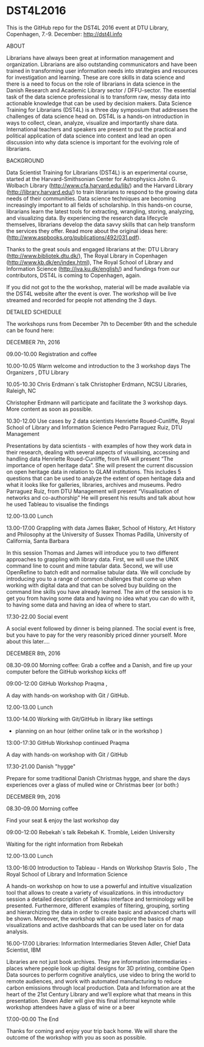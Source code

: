 # DST4L2016
This is the GitHub repo for the DST4L 2016 event at DTU Library, Copenhagen, 7.-9. December: http://dst4l.info

ABOUT

Librarians have always been great at information management and organization. Librarians are also outstanding communicators 
and have been trained in transforming user information needs into strategies and resources for investigation and learning. 
These are core skills in data science and there is a need to focus on the role of librarians in data science in the Danish Research 
and Academic Library sector / DFFU-sector. The essential task of the data science professional is to transform raw, messy data into 
actionable knowledge that can be used by decision makers. Data Science Training for Librarians (DST4L) is a three day symposium that 
addresses the challenges of data science head on. DST4L is a hands-on introduction in ways to collect, clean, analyze, visualize and 
importantly share data. International teachers and speakers are present to put the practical and political application of data science 
into context and lead an open discussion into why data science is important for the evolving role of librarians.

BACKGROUND

Data Scientist Training for Librarians (DST4L) is an experimental course, started at the Harvard-Smithsonian Center for Astrophysics 
John G. Wolbach Library (http://www.cfa.harvard.edu/lib/) and the Harvard Library (http://library.harvard.edu/) to train librarians to 
respond to the growing data needs of their communities. 
Data science techniques are becoming increasingly important to all fields of scholarship. In this hands-on course, librarians learn the 
latest tools for extracting, wrangling, storing, analyzing, and visualizing data. By experiencing the research data lifecycle themselves, 
librarians develop the data savvy skills that can help transform the services they offer. Read more about the original ideas here: 
(http://www.aspbooks.org/publications/492/031.pdf).

Thanks to the great souls and engaged librarians at the: 
DTU Library (http://www.bibliotek.dtu.dk/), 
The Royal Library in Copenhagen (http://www.kb.dk/en/index.html), 
The Royal School of Library and Information Science (http://iva.ku.dk/english/) 
and fundings from our contributors, DST4L is coming to Copenhagen, again. 

If you did not got to the the workshop, material will be made available via the DST4L website after the event is over. 
The workshop will be live streamed and recorded for people not attending the 3 days.

DETAILED SCHEDULE

The workshops runs from December 7th to December 9th and the schedule can be found here:

DECEMBER 7th, 2016

09.00-10.00
Registration and coffee

10.00-10.05
Warm welcome and introduction to the 3 workshop days
The Organizers , DTU Library

10.05-10.30
Chris Erdmann´s talk
Christopher Erdmann, NCSU Libraries, Raleigh, NC

Christopher Erdmann will participate and facilitate the 3 workshop days. More content as soon as possible.

10.30-12.00
Use cases by 2 data scientists
Henriette Roued-Cunliffe, Royal School of Library and Information Science
Pedro Parraguez Ruiz, DTU Management

Presentations by data scientists - with examples of how they work data in their research, dealing with several aspects of visualising, accessing and handling data
Henriette Roued-Cunliffe, from IVA will present “The importance of open heritage data”.
She will present the current discussion on open heritage data in relation to GLAM institutions. This includes 5 questions that can be used to analyze the extent of open heritage data and what it looks like for galleries, libraries, archives and museums.
Pedro Parraguez Ruiz, from DTU Management will present “Visualisation of networks and co-authorship”
He will present his results and talk about how he used Tableau to visualise the findings

12.00-13.00
Lunch

13.00-17.00
Grappling with data
James Baker, School of History, Art History and Philosophy at the University of Sussex
Thomas Padilla, University of California, Santa Barbara

In this session Thomas and James will introduce you to two different approaches to grappling with library data.
First, we will use the UNIX command line to count and mine tabular data. Second, we will use OpenRefine to batch edit and normalise tabular data.
We will conclude by introducing you to a range of common challenges that come up when working with digital data and that can be solved buy building on the command line skills you have already learned. The aim of the session is to get you from having some data and having no idea what you can do with it, to having some data and having an idea of where to start.

17.30-22.00
Social event

A social event followed by dinner is being planned. The social event is free, but you have to pay for the very reasonibly priced dinner yourself. More about this later….

DECEMBER 8th, 2016

08.30-09.00
Morning coffee: Grab a coffee and a Danish, and fire up your computer before the GitHub workshop kicks off

09:00-12:00
GitHub Workshop
Praqma , 

A day with hands-on workshop with Git / GitHub.

12.00-13.00
Lunch

13.00-14.00
Working with Git/GitHub in library like settings

  - planning on an hour (either online talk or in the workshop )

13:00-17:30
GitHub Workshop continued
Praqma

A day with hands-on workshop with Git / GitHub

17.30-21.00
Danish "hygge"

Prepare for some traditional Danish Christmas hygge, and share the days experiences over a glass of mulled wine or Christmas beer (or both:)

DECEMBER 9th, 2016

08.30-09.00
Morning coffee

Find your seat & enjoy the last workshop day

09:00-12:00
Rebekah´s talk
Rebekah K. Tromble, Leiden University

Waiting for the right information from Rebekah

12.00-13.00
Lunch

13.00-16:00
Introduction to Tableau - Hands on Workshop
Stavris Solo , The Royal School of Library and Information Science

A hands-on workshop on how to use a powerful and intuitive visualization tool that allows to create a variety of visualizations. in this introductory session a detailed description of Tableau interface and terminology will be presented. Furthermore, different examples of filtering, grouping, sorting and hierarchizing the data in order to create basic and advanced charts will be shown.
Moreover, the workshop will also explore the basics of map visualizations and active dashboards that can be used later on for data analysis.

16.00-17.00
Libraries: Information Intermediaries
Steven Adler, Chief Data Scientist, IBM

Libraries are not just book archives. They are information intermediaries - places where people look up digital designs for 3D printing, combine Open Data sources to perform cognitive analytics, use video to bring the world to remote audiences, and work with automated manufacturing to reduce carbon emissions through local production. Data and Information are at the heart of the 21st Century Library and we’ll explore what that means in this presentation.
Steven Adler will give this final informal keynote while workshop attendees have a glass of wine or a beer

17.00-00.00
The End

Thanks for coming and enjoy your trip back home. We will share the outcome of the workshop with you as soon as possible.
